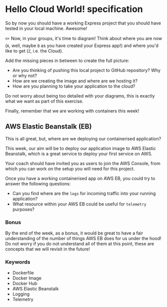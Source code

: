 # Hello Cloud World! specification

So by now you should have a working Express project that you should have tested in your local machine. Awesome!

:pencil2: Now, in your groups, it's time to diagram! Think about where you are now (`A`, well, maybe `B` as you have created your Express app!) and where you'd like to get (`Z`, i.e. the Cloud).

Add the missing pieces in between to create the full picture:
- Are you thinking of pushing this local project to GitHub repository? Why or why not?
- How are we creating the image and where are we hosting it?
- How are you planning to take your application to the cloud?

Do not worry about being too detailed with your diagrams, this is exactly what we want as part of this exercise.

Finally, remember that we are working with containers this week!

## AWS Elastic Beanstalk (EB)

This is all great, but, where are we deploying our containerised application?

This week, our aim will be to deploy our application image to AWS Elastic Beanstalk, which is a great service to deploy your first service on AWS.

Your coach should have invited you as users to join the AWS Console, from which you can work on the setup you will need for this project.

Once you have a working containerised app on AWS EB, you could try to answer the following questions:
- Can you find where are the `logs` for incoming traffic into your running application?
- What resource within your AWS EB could be useful for `telemetry` purposes?

### Bonus

By the end of the week, as a bonus, it would be great to have a fair understanding of the number of things AWS EB does for us under the hood! Do not worry if you do not understand all of them at this point, these are concepts that we will revisit in the future!

### Keywords

- Dockerfile
- Docker Image
- Docker Hub
- AWS Elastic Beanstalk
- Logging
- Telemetry
